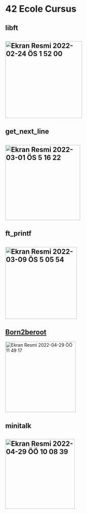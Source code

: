 # 42 Ecole Cursus

<h2>libft<h2>
  <img width="241" alt="Ekran Resmi 2022-02-24 ÖS 1 52 00" src="https://user-images.githubusercontent.com/84662757/155510982-df21642d-6847-4530-8290-b6f94c2ed9d9.png">
  
<h2>get_next_line<h2>
  <img width="235" alt="Ekran Resmi 2022-03-01 ÖS 5 16 22" src="https://user-images.githubusercontent.com/84662757/156185519-5c4c5298-67cc-480d-8fcb-c437f17d24b4.png">
  
<h2>ft_printf<h2>
  <img width="225" alt="Ekran Resmi 2022-03-09 ÖS 5 05 54" src="https://user-images.githubusercontent.com/84662757/157457608-73c59895-fd31-482c-8333-6a0ca7061872.png">
  
## [Born2beroot](https://github.com/yazilimfuryasi/42Ecole/blob/main/Born2beroot.md "Born2beroot")
 <img width="221" alt="Ekran Resmi 2022-04-29 ÖÖ 11 49 17" src="https://user-images.githubusercontent.com/84662757/165913252-97076efd-0d3e-4283-a555-8f94226f7039.png">
  
<h2>minitalk<h2>
  <img width="218" alt="Ekran Resmi 2022-04-29 ÖÖ 10 08 39" src="https://user-images.githubusercontent.com/84662757/165899549-a2dd77af-abaa-4c52-bda9-17377ca985d0.png">
